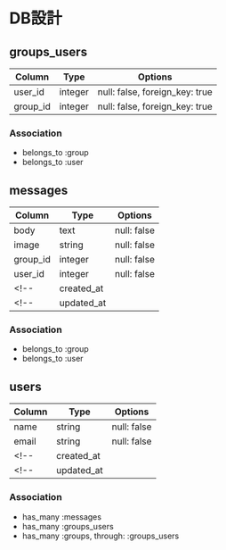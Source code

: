 # DB設計

## groups_users
|Column|Type|Options|
|------|----|-------|
|user_id|integer|null: false, foreign_key: true|
|group_id|integer|null: false, foreign_key: true|

### Association
 - belongs_to :group
 - belongs_to :user

## messages
|Column|Type|Options|
|------|----|-------|
|body|text|null: false|
|image|string|null: false|
|group_id|integer|null: false|
|user_id|integer|null: false|
<!-- |created_at||| -->
<!-- |updated_at||| -->


### Association
 - belongs_to :group
 - belongs_to :user


## users
|Column|Type|Options|
|------|----|-------|
|name|string|null: false|
|email|string|null: false|
<!-- |created_at||| -->
<!-- |updated_at||| -->


### Association
 - has_many :messages
 - has_many :groups_users
 - has_many :groups, through: :groups_users
